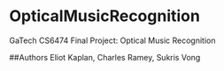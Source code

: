# OpticalMusicRecognition
GaTech CS6474 Final Project: Optical Music Recognition

##Authors
Eliot Kaplan, Charles Ramey, Sukris Vong